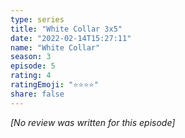 ```yaml
---
type: series
title: "White Collar 3x5"
date: "2022-02-14T15:27:11"
name: "White Collar"
season: 3
episode: 5
rating: 4
ratingEmoji: "⭐️⭐️⭐️⭐️"
share: false
---
```


_[No review was written for this episode]_
